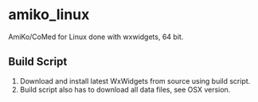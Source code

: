 # amiko_linux
AmiKo/CoMed for Linux done with wxwidgets, 64 bit.
## Build Script
1. Download and install latest WxWidgets from source using build script.
2. Build script also has to download all data files, see OSX version.
